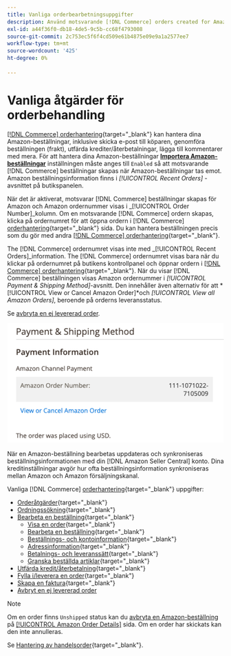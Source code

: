 ```yaml
---
title: Vanliga orderbearbetningsuppgifter
description: Använd motsvarande [!DNL Commerce] orders created for Amazon orders to manage order activity and processing in the [!UICONTROL Commerce] Admin.
exl-id: a44f36f0-db18-4de5-9c5b-cc68f4793008
source-git-commit: 2c753ec5f6f4cd509e61b4875e09e9a1a2577ee7
workflow-type: tm+mt
source-wordcount: '425'
ht-degree: 0%

---
```


# Vanliga åtgärder för orderbehandling

[[!DNL Commerce] orderhantering](https://docs.magento.com/user-guide/sales/order-processing.html){target=&quot;_blank&quot;} kan hantera dina Amazon-beställningar, inklusive skicka e-post till köparen, genomföra beställningen (frakt), utfärda krediter/återbetalningar, lägga till kommentarer med mera. För att hantera dina Amazon-beställningar [**Importera Amazon-beställningar**](./order-settings.md) inställningen måste anges till `Enabled` så att motsvarande [!DNL Commerce] beställningar skapas när Amazon-beställningar tas emot. Amazon beställningsinformation finns i *[!UICONTROL Recent Orders]* -avsnittet på butikspanelen.

När det är aktiverat, motsvarar [!DNL Commerce] beställningar skapas för Amazon och Amazon ordernummer visas i _[!UICONTROL Order Number]_kolumn. Om en motsvarande [!DNL Commerce] ordern skapas, klicka på ordernumret för att öppna ordern i [!DNL Commerce] [orderhantering](https://docs.magento.com/user-guide/sales/order-processing.html){target=&quot;_blank&quot;} sida. Du kan hantera beställningen precis som du gör med andra [[!DNL Commerce] orderhantering](https://docs.magento.com/user-guide/sales/order-processing.html){target=&quot;_blank&quot;}.

The [!DNL Commerce] ordernumret visas inte med _[!UICONTROL Recent Orders]_information. The [!DNL Commerce] ordernumret visas bara när du klickar på ordernumret på butikens kontrollpanel och öppnar ordern i [[!DNL Commerce] orderhantering](https://docs.magento.com/user-guide/sales/order-processing.html){target=&quot;_blank&quot;}. När du visar [!DNL Commerce] beställningen visas Amazon ordernummer i *[!UICONTROL Payment & Shipping Method]*-avsnitt. Den innehåller även alternativ för att *[!UICONTROL View or Cancel Amazon Order]*och *[!UICONTROL View all Amazon Orders]*, beroende på orderns leveransstatus.

Se [avbryta en ej levererad order](./cancel-unshipped-order.md).

![Amazon orderinformation i handelsorder](assets/amazon-order-number-payment-info.png)

När en Amazon-beställning bearbetas uppdateras och synkroniseras beställningsinformationen med din [!DNL Amazon Seller Central] konto. Dina kreditinställningar avgör hur ofta beställningsinformation synkroniseras mellan Amazon och Amazon försäljningskanal.

Vanliga [!DNL Commerce] [orderhantering](https://docs.magento.com/user-guide/sales/order-processing.html){target=&quot;_blank&quot;} uppgifter:

- [Orderåtgärder](https://docs.magento.com/user-guide/sales/order-actions.html){target=&quot;_blank&quot;}
- [Ordningssökning](https://docs.magento.com/user-guide/sales/orders-search.html){target=&quot;_blank&quot;}
- [Bearbeta en beställning](https://docs.magento.com/user-guide/sales/order-processing.html){target=&quot;_blank&quot;}
   - [Visa en order](https://docs.magento.com/user-guide/sales/order-processing.html#view-an-order){target=&quot;_blank&quot;}
   - [Bearbeta en beställning](https://docs.magento.com/user-guide/sales/order-processing.html#process-an-order){target=&quot;_blank&quot;}
   - [Beställnings- och kontoinformation](https://docs.magento.com/user-guide/sales/order-processing.html#order-and-account-information){target=&quot;_blank&quot;}
   - [Adressinformation](https://docs.magento.com/user-guide/sales/order-processing.html#address-information){target=&quot;_blank&quot;}
   - [Betalnings- och leveranssätt](https://docs.magento.com/user-guide/sales/order-processing.html#payment--shipping-method){target=&quot;_blank&quot;}
   - [Granska beställda artiklar](https://docs.magento.com/user-guide/sales/order-processing.html#review-items-ordered){target=&quot;_blank&quot;}
- [Utfärda kredit/återbetalning](https://docs.magento.com/user-guide/sales/credit-memo-create.html){target=&quot;_blank&quot;}
- [Fylla i/leverera en order](https://docs.magento.com/user-guide/sales/shipments-create.html){target=&quot;_blank&quot;}
- [Skapa en faktura](https://docs.magento.com/user-guide/sales/invoice-create.html){target=&quot;_blank&quot;}
- [Avbryt en ej levererad order](./cancel-unshipped-order.md)

>[!NOTE]
>
>Om en order finns `Unshipped` status kan du [avbryta en Amazon-beställning](./cancel-unshipped-order.md) på [[!UICONTROL Amazon Order Details]](./amazon-order-details.md) sida. Om en order har skickats kan den inte annulleras.

Se [Hantering av handelsorder](https://docs.magento.com/user-guide/sales/order-management.html){target=&quot;_blank&quot;}.
